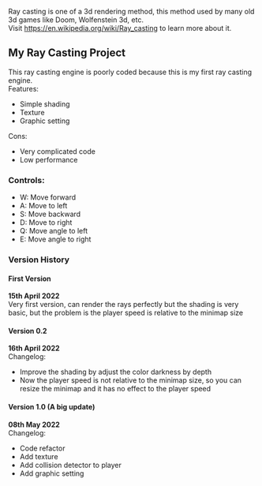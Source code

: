 Ray casting is one of a 3d rendering method, this method used by many old 3d games like Doom, Wolfenstein 3d, etc.\
Visit https://en.wikipedia.org/wiki/Ray_casting to learn more about it.

## My Ray Casting Project
This ray casting engine is poorly coded because this is my first ray casting engine.\
Features:
- Simple shading
- Texture
- Graphic setting

Cons:
- Very complicated code
- Low performance

### Controls:
- W: Move forward
- A: Move to left
- S: Move backward
- D: Move to right
- Q: Move angle to left
- E: Move angle to right

### Version History
#### First Version
**15th April 2022**\
Very first version, can render the rays perfectly but the shading is very basic, but the problem is the player speed is relative to the minimap size
#### Version 0.2
**16th April 2022**\
Changelog:
- Improve the shading by adjust the color darkness by depth
- Now the player speed is not relative to the minimap size, so you can resize the minimap and it has no effect to the player speed
#### Version 1.0 (A big update)
**08th May 2022**\
Changelog:
- Code refactor
- Add texture
- Add collision detector to player
- Add graphic setting
